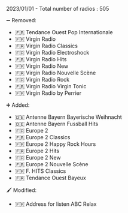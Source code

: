 2023/01/01 - Total number of radios : 505

➖  Removed:
- 🇫🇷 Tendance Ouest Pop Internationale
- 🇫🇷 Virgin Radio
- 🇫🇷 Virgin Radio Classics
- 🇫🇷 Virgin Radio Electroshock
- 🇫🇷 Virgin Radio Hits
- 🇫🇷 Virgin Radio New
- 🇫🇷 Virgin Radio Nouvelle Scène
- 🇫🇷 Virgin Radio Rock
- 🇫🇷 Virgin Radio Virgin Tonic
- 🇫🇷 Virgin Radio by Perrier

➕ Added:
- 🇩🇪 Antenne Bayern Bayerische Weihnacht
- 🇩🇪 Antenne Bayern Fussball Hits
- 🇫🇷 Europe 2
- 🇫🇷 Europe 2 Classics
- 🇫🇷 Europe 2 Happy Rock Hours
- 🇫🇷 Europe 2 Hits
- 🇫🇷 Europe 2 New
- 🇫🇷 Europe 2 Nouvelle Scène
- 🇫🇷 F. HITS Classics
- 🇫🇷 Tendance Ouest Bayeux

🖌️  Modified:
- 🇫🇷 Address for listen ABC Relax
